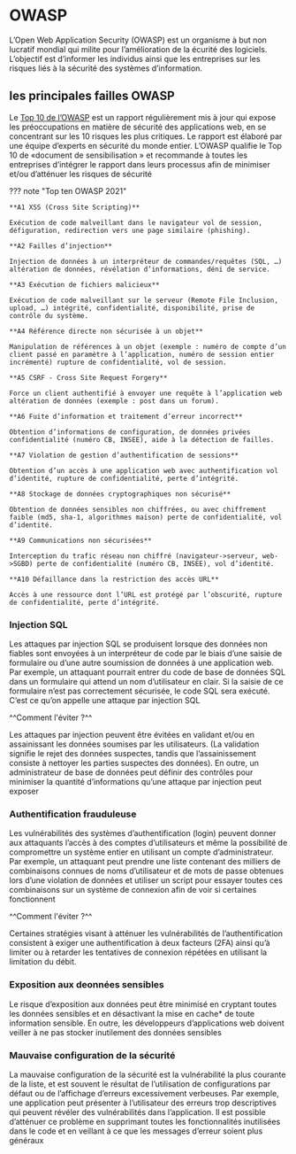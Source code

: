 # OWASP

L’Open Web Application Security (OWASP) est un organisme à but non lucratif mondial qui milite pour l’amélioration de la  écurité des logiciels. L’objectif est d’informer les individus ainsi que les entreprises sur les risques liés à la sécurité des systèmes d’information.

## les principales failles OWASP

Le [Top 10 de l’OWASP](https://owasp.org/Top10/) est un rapport régulièrement mis à jour qui expose les préoccupations en matière de sécurité des applications web, en se concentrant sur les 10 risques les plus critiques. Le rapport est élaboré par une équipe d’experts en sécurité du monde entier. L’OWASP qualifie le Top 10 de «document de sensibilisation » et recommande à toutes les entreprises d’intégrer le rapport dans leurs processus afin de minimiser et/ou d’atténuer les risques de sécurité

??? note "Top ten OWASP 2021"

    **A1 XSS (Cross Site Scripting)**

    Exécution de code malveillant dans le navigateur vol de session, défiguration, redirection vers une page similaire (phishing).

    **A2 Failles d’injection**

    Injection de données à un interpréteur de commandes/requêtes (SQL, …) altération de données, révélation d’informations, déni de service.

    **A3 Exécution de fichiers malicieux**

    Exécution de code malveillant sur le serveur (Remote File Inclusion, upload, …) intégrité, confidentialité, disponibilité, prise de contrôle du système.

    **A4 Référence directe non sécurisée à un objet**

    Manipulation de références à un objet (exemple : numéro de compte d’un client passé en paramètre à l’application, numéro de session entier incrémenté) rupture de confidentialité, vol de session.

    **A5 CSRF - Cross Site Request Forgery**

    Force un client authentifié à envoyer une requête à l’application web altération de données (exemple : post dans un forum).

    **A6 Fuite d’information et traitement d’erreur incorrect**

    Obtention d’informations de configuration, de données privées confidentialité (numéro CB, INSEE), aide à la détection de failles.

    **A7 Violation de gestion d’authentification de sessions**

    Obtention d’un accès à une application web avec authentification vol d’identité, rupture de confidentialité, perte d’intégrité.

    **A8 Stockage de données cryptographiques non sécurisé**

    Obtention de données sensibles non chiffrées, ou avec chiffrement faible (md5, sha-1, algorithmes maison) perte de confidentialité, vol d’identité.

    **A9 Communications non sécurisées**

    Interception du trafic réseau non chiffré (navigateur->serveur, web- >SGBD) perte de confidentialité (numéro CB, INSEE), vol d’identité.

    **A10 Défaillance dans la restriction des accès URL**

    Accès à une ressource dont l’URL est protégé par l’obscurité, rupture de confidentialité, perte d’intégrité.

### Injection SQL 
Les attaques par injection SQL se produisent lorsque des
données non fiables sont envoyées à un interpréteur de code par
le biais d’une saisie de formulaire ou d’une autre soumission de
données à une application web. Par exemple, un attaquant
pourrait entrer du code de base de données SQL dans un
formulaire qui attend un nom d’utilisateur en clair. Si la saisie de
ce formulaire n’est pas correctement sécurisée, le code SQL sera
exécuté. C’est ce qu’on appelle une attaque par injection SQL

^^Comment l'éviter ?^^

Les attaques par injection peuvent être évitées en validant et/ou
en assainissant les données soumises par les utilisateurs. (La
validation signifie le rejet des données suspectes, tandis que
l’assainissement consiste à nettoyer les parties suspectes des
données). En outre, un administrateur de base de données peut
définir des contrôles pour minimiser la quantité d’informations
qu’une attaque par injection peut exposer

### Authentification frauduleuse

Les vulnérabilités des systèmes d’authentification (login)
peuvent donner aux attaquants l’accès à des comptes
d’utilisateurs et même la possibilité de compromettre un système
entier en utilisant un compte d’administrateur. Par exemple, un
attaquant peut prendre une liste contenant des milliers de
combinaisons connues de noms d’utilisateur et de mots de passe
obtenues lors d’une violation de données et utiliser un script
pour essayer toutes ces combinaisons sur un système de
connexion afin de voir si certaines fonctionnent 

^^Comment l'éviter ?^^

Certaines stratégies visant à atténuer les vulnérabilités de
l’authentification consistent à exiger une authentification à deux
facteurs (2FA) ainsi qu’à limiter ou à retarder les tentatives de
connexion répétées en utilisant la limitation du débit.

### Exposition aux deonnées sensibles

Le risque d’exposition aux données peut être minimisé en
cryptant toutes les données sensibles et en désactivant la mise
en cache* de toute information sensible. En outre, les
développeurs d’applications web doivent veiller à ne pas stocker
inutilement des données sensibles

### Mauvaise configuration de la sécurité

La mauvaise configuration de la sécurité est la vulnérabilité la
plus courante de la liste, et est souvent le résultat de l’utilisation
de configurations par défaut ou de l’affichage d’erreurs
excessivement verbeuses. Par exemple, une application peut
présenter à l’utilisateur des erreurs trop descriptives qui peuvent
révéler des vulnérabilités dans l’application. Il est possible
d’atténuer ce problème en supprimant toutes les fonctionnalités
inutilisées dans le code et en veillant à ce que les messages
d’erreur soient plus généraux